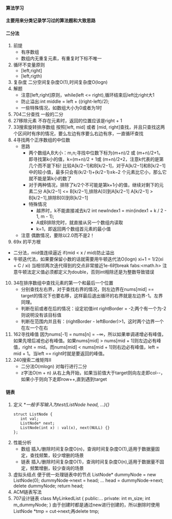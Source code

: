 #### 算法学习

#### 主要用来分类记录学习过的算法题和大致思路

#### 二分法
1. 前提
   - 有序数组
   - 数组内无重复元素，有重复时下标不唯一
2. 循环不变量原则
   - [left,right]
   - [left,rigth)
3. 复杂度
    二分空间复杂度O(1),时间复杂度O(logn)
4. 解题
   - 注意[left,right]原则，while(left <= right),循环结束后left比right大1
   - 防止溢出:int middle = left + ((right-left)/2); 
   - 一些特殊情况，如数组大小为0或者为1时
5. 704二分查找
   一般的二分
6. 27移除元素
   不存在元素时，返回的位置应该是right + 1
7. 33搜索旋转排序数组
   按照[left, mid] 或者 [mid, right]查找，并且只查找这两个区间时有序的情况，要么左边有序要么右边有序，一直循环查找
8. 4寻找两个正序数组的中位数
   - 思路
      - 两个数组A,B大小：m,n;寻找中位数下标为(m+n)/2 或 (m+n)/2+1。即寻找第k小的值，k=(m+n)/2 + 1或 (m+n)/2+2，注意k代表的是第几个而不是下标!
      比较A[k/2−1]和B[k/2−1]，对于A[k/2−1]和B[k/2−1] 中的较小值，最多只会有(k/2-1)+(k/2−1)≤k−2 个元素比它小，那么它就不能是第k小的数了
      - 对于两种情况，排除了k/2个不可能是第k+1小的值，继续对剩下的元素二分
         A[k/2−1] <= B[k/2−1],排除A[0]到A[k/2−1]
         A[k/2−1] > B[k/2−1],排除B[0]到B[k/2−1]
      - 特殊情况
         - 越界时，k不能直接减去k/2
               int newIndex1 = min(index1 + k / 2 - 1, m - 1);
         - A或B排除完时，就直接从另一个数组内读取
         - k=1，即返回两个数组首元素的最小值
   - 注意
      偶数情况，要除以2.0而不是2！
9.  69x 的平方根 
   - 二分法，mid值连续逼近
      if(mid < x / mid)防止溢出
   - 牛顿迭代法，如果要保留小数的话就需要用牛顿迭代法O(logn)
      xi+1 = 1/2(xi + C / xi)
      当相邻两次迭代得到的交点非常接近1e-6时break
      fabs:<math.h>
      注意牛顿法定义值必须都定义为double，否则int相除还是为整数导致错误
10. 34在排序数组中查找元素的第一个和最后一个位置
    - 分别查找左右界，对于查找右界的情况，则左边界在nums[mid] == target的情况下也要右移，这样最后退出循环的右界就是左边界-1。左界同理。
    - 判断在前或者在后的情况：设定初值int rightBorder = -2;两个有一个为-2则说明没有该目标值
    - 判断在范围内并且有：(rightBorder - leftBorder)>1，这时两个边界一个在左一个在右
11. 162寻找峰值
   因为nums[-1] = nums[n] = −∞，所以如果单调递增必有峰值，如果先增后减也必有峰值。如果nums[mid] > nums[mid + 1]则左边必有峰值，right = mid。而nums[mid] < nums[mid + 1]则右边必有峰值，left = mid + 1。当left == right时就是要返回的峰值。
12. 240搜索二维矩阵II
    - 二分法O(mlogn)
      对每行进行二分
    - z字法O(m + n)
      从右上角开始，如果当前值大于target则向左走即col--，如果小于则向下走即row++,直到遇到target

#### 链表
1. 定义
   **一般手写输入为test(ListNode *head, ...){}**
   ```
   struct ListNode {
      int val;
      ListNode* next;
      ListNode(int x) : val(x), next(NULL) {}
   };
2. 性能分析
   - 数组
   插入/删除时间复杂度O(n)，查询时间复杂度O(1),适用于数据量固定，查找频繁，较少增删的场景
   - 链表
   插入/删除时间复杂度O(1)，查询时间复杂度O(n),适用于数据量不固定，频繁增删，较少查询的场景
3. 虚拟头结点
   便于统一处理链表中的节点
   ListNode* dummyNode = new ListNode(0);
   dummyNode->next = head;
   ...
   head = dummyNode->next;
   delete dummyNode;
   return head;
4. ACM链表写法
5. 707设计链表
   class MyLinkedList {
      public:...
      private:
         int m_size;
         int m_dummyNode;
   }
   由于创建时都是通过new进行创建的，所以删除时使用ListNode *tmp = cut->next;再delete tmp;